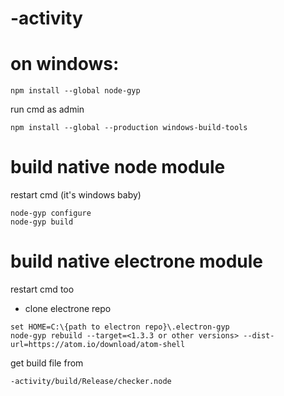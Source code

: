 # -activity 

# on windows:
```
npm install --global node-gyp
```
run cmd as admin
```
npm install --global --production windows-build-tools
```

# build native node module
restart cmd (it's windows baby) 
```
node-gyp configure
node-gyp build
```

# build native electrone module
restart cmd too
- clone electrone repo
```
set HOME=C:\{path to electron repo}\.electron-gyp 
node-gyp rebuild --target=<1.3.3 or other versions> --dist-url=https://atom.io/download/atom-shell
```
get build file from
```
-activity/build/Release/checker.node
```

